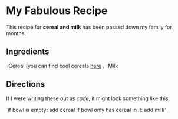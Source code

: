 # My Fabulous Recipe

This recipe for **cereal and milk** has been passed down my family for months.

## Ingredients

  -Cereal (you can find cool cereals [here](www.example.com/coolcereals) .
  -Milk

## Directions

If I were writing these out as _code_, it might look something like this:

`if bowl is empty:
  add cereal
 if bowl only has cereal in it:
  add milk'

